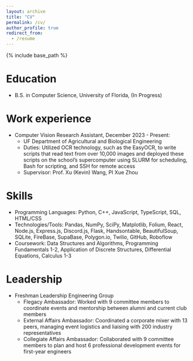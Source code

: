 ```yaml
---
layout: archive
title: "CV"
permalink: /cv/
author_profile: true
redirect_from:
  - /resume
---
```


{% include base_path %}

Education
======
* B.S. in Computer Science, University of Florida, (In Progress)

Work experience
======
* Computer Vision Research Assistant, December 2023 - Present: 
  * UF Department of Agricultural and Biological Engineering
  * Duties: Utilized OCR technology, such as the EasyOCR, to write scripts that read text from over 10,000 images and deployed these scripts on the school’s supercomputer using SLURM for scheduling, Bash for scripting, and SSH for remote access
  * Supervisor: Prof. Xu (Kevin) Wang, PI Xue Zhou
  
Skills
======
* Programming Languages: Python, C++, JavaScript, TypeScript, SQL, HTML/CSS
* Technologies/Tools: Pandas, NumPy, SciPy, Matplotlib, Folium, React, Node.js, Express.js, Discord.js, Flask, Handsontable, BeautifulSoup, SQLite, FireBase, SupaBase, Polygon.io, Twilio, GitHub, Roboflow
* Coursework: Data Structures and Algorithms, Programming Fundamentals 1-2, Application of Discrete Structures, Differential Equations, Calculus 1-3

<!--- Publications
======
  <ul>{% for post in site.publications reversed %}
    {% include archive-single-cv.html %}
  {% endfor %}</ul>
  
Talks
======
  <ul>{% for post in site.talks reversed %}
    {% include archive-single-talk-cv.html  %}
  {% endfor %}</ul>
  
Teaching
======
  <ul>{% for post in site.teaching reversed %}
    {% include archive-single-cv.html %}
  {% endfor %}</ul>
--->
  
Leadership
======
* Freshman Leadership Engineering Group
  * Flegacy Ambassador: Worked with 9 committee members to coordinate events and mentorship between alumni and current club members
  * External Affairs Ambassador: Coordinated a corporate mixer with 13 peers, managing event logistics and liaising with 200 industry representatives
  * Collegiate Affairs Ambassador: Collaborated with 9 committee members to plan and host 6 professional development events for first-year engineers 
